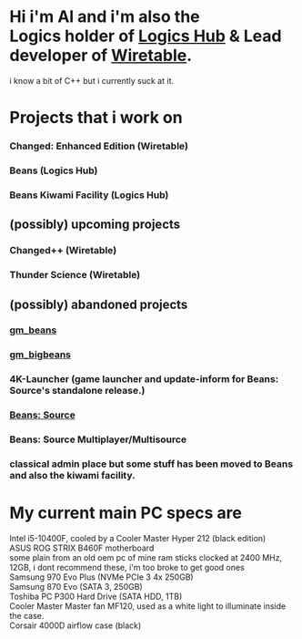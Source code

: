 # Hi i'm Al and i'm also the <br> Logics holder of [Logics Hub](https://github.com/HubsLogic) & Lead developer of [Wiretable](https://github.com/Wiretable).
i know a bit of C++ but i currently suck at it.

# Projects that i work on
### Changed: Enhanced Edition (Wiretable)
### Beans (Logics Hub)
### Beans Kiwami Facility (Logics Hub)
## (possibly) upcoming projects
### Changed++ (Wiretable)
### Thunder Science (Wiretable)

## (possibly) abandoned projects
### [gm_beans](https://steamcommunity.com/sharedfiles/filedetails/?id=2045610499)
### [gm_bigbeans](https://steamcommunity.com/sharedfiles/filedetails/?id=2051821121)
### 4K-Launcher (game launcher and update-inform for Beans: Source's standalone release.) 
### [Beans: Source](https://github.com/LambdaEngineer/beansrc)
### Beans: Source Multiplayer/Multisource
### classical admin place but some stuff has been moved to Beans and also the kiwami facility.

# My current main PC specs are

Intel i5-10400F, cooled by a Cooler Master Hyper 212 (black edition)
<br>
ASUS ROG STRIX B460F motherboard
<br>
some plain from an old oem pc of mine ram sticks clocked at 2400 MHz, 12GB, i dont recommend these, i'm too broke to get good ones
<br>
Samsung 970 Evo Plus (NVMe PCIe 3 4x 250GB)
<br>
Samsung 870 Evo (SATA 3, 250GB)
<br>
Toshiba PC P300 Hard Drive (SATA HDD, 1TB)
<br>
Cooler Master Master fan MF120, used as a white light to illuminate inside the case.
<br>
Corsair 4000D airflow case (black)
